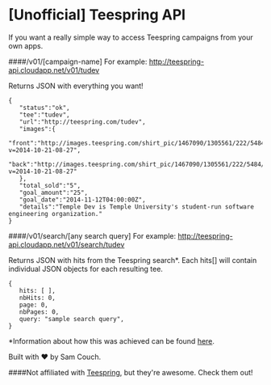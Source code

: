 [Unofficial] Teespring API
===========================

If you want a really simple way to access Teespring campaigns from your own apps.



####/v01/[campaign-name]
For example: http://teespring-api.cloudapp.net/v01/tudev

Returns JSON with everything you want!
```
{  
   "status":"ok",
   "tee":"tudev",
   "url":"http://teespring.com/tudev",
   "images":{  
      "front":"http://images.teespring.com/shirt_pic/1467090/1305561/222/5484/front.jpg?v=2014-10-21-08-27",
      "back":"http://images.teespring.com/shirt_pic/1467090/1305561/222/5484/back.jpg?v=2014-10-21-08-27"
   },
   "total_sold":"5",
   "goal_amount":"25",
   "goal_date":"2014-11-12T04:00:00Z",
   "details":"Temple Dev is Temple University's student-run software engineering organization."
}
```

####/v01/search/[any search query]
For example: http://teespring-api.cloudapp.net/v01/search/tudev

Returns JSON with hits from the Teespring search*. Each hits[] will contain individual JSON objects for each resulting tee.
```
{
   hits: [ ],
   nbHits: 0,
   page: 0,
   nbPages: 0,
   query: "sample search query",
}
```
*Information about how this was achieved can be found [here](https://medium.com/@SamuelCouch/hidden-in-plain-sign-221ebc7cf47a).

Built with ♥ by Sam Couch.

####Not affiliated with [Teespring](http://www.teespring.com), but they're awesome. Check them out!
